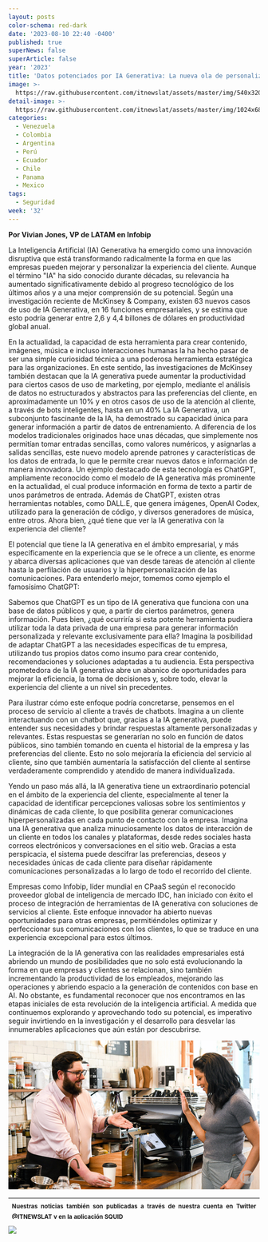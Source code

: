 ```yaml
---
layout: posts
color-schema: red-dark
date: '2023-08-10 22:40 -0400'
published: true
superNews: false
superArticle: false
year: '2023'
title: 'Datos potenciados por IA Generativa: La nueva ola de personalización en CX'
image: >-
  https://raw.githubusercontent.com/itnewslat/assets/master/img/540x320/experiencia-de-pago-p.jpg
detail-image: >-
  https://raw.githubusercontent.com/itnewslat/assets/master/img/1024x680/experiencia-de-pago-g.jpg
categories:
  - Venezuela
  - Colombia
  - Argentina
  - Perú
  - Ecuador
  - Chile
  - Panama
  - Mexico
tags:
  - Seguridad
week: '32'
---
```

**Por Vivian Jones, VP de LATAM en Infobip**

La Inteligencia Artificial (IA) Generativa ha emergido como una innovación disruptiva que está transformando radicalmente la forma en que las empresas pueden mejorar y personalizar la experiencia del cliente. Aunque el término "IA" ha sido conocido durante décadas, su relevancia ha aumentado significativamente debido al progreso tecnológico de los últimos años y a una mejor comprensión de su potencial. Según una investigación reciente de McKinsey & Company, existen 63 nuevos casos de uso  de IA Generativa, en 16 funciones empresariales, y se estima que esto podría generar entre 2,6 y 4,4 billones de dólares en productividad global anual.

En la actualidad, la capacidad de esta herramienta para crear contenido, imágenes, música e incluso interacciones humanas la ha hecho pasar de ser una simple curiosidad técnica a una poderosa herramienta estratégica para las organizaciones. En este sentido, las investigaciones de McKinsey también destacan que la IA generativa puede aumentar la productividad para ciertos casos de uso de marketing, por ejemplo, mediante el análisis de datos no estructurados y abstractos para las preferencias del cliente, en aproximadamente un 10% y en otros casos de uso de la atención al cliente, a través de bots inteligentes, hasta en un 40%
La IA Generativa, un subconjunto fascinante de la IA, ha demostrado su capacidad única para generar información a partir de datos de entrenamiento. A diferencia de los modelos tradicionales originados hace unas décadas, que simplemente nos permitían tomar entradas sencillas, como valores numéricos, y asignarlas a salidas sencillas, este nuevo modelo aprende patrones y características de los datos de entrada, lo que le permite crear nuevos datos e información de manera innovadora. Un ejemplo destacado de esta tecnología es ChatGPT, ampliamente reconocido como el modelo de IA generativa más prominente en la actualidad, el cual produce información en forma de texto a partir de unos parámetros de entrada. Además de ChatGPT, existen otras herramientas notables, como DALL.E, que genera imágenes, OpenAI Codex, utilizado para la generación de código, y diversos generadores de música, entre otros. Ahora bien, ¿qué tiene que ver la IA generativa con la experiencia del cliente?

El potencial que tiene la IA generativa en el ámbito empresarial, y más específicamente en la experiencia que se le ofrece a un cliente, es enorme y abarca diversas aplicaciones que van desde tareas de atención al cliente hasta la perfilación de usuarios y la hiperpersonalización de las comunicaciones. Para entenderlo mejor, tomemos como ejemplo el famosísimo ChatGPT: 

Sabemos que ChatGPT es un tipo de IA generativa que funciona con una base de datos públicos y que, a partir de ciertos parámetros, genera información. Pues bien, ¿qué ocurriría si esta potente herramienta pudiera utilizar toda la data privada de una empresa para generar información personalizada y relevante exclusivamente para ella? Imagina la posibilidad de adaptar ChatGPT a las necesidades específicas de tu empresa, utilizando tus propios datos como insumo para crear contenido, recomendaciones y soluciones adaptadas a tu audiencia. Esta perspectiva prometedora de la IA generativa abre un abanico de oportunidades para mejorar la eficiencia, la toma de decisiones y, sobre todo, elevar la experiencia del cliente a un nivel sin precedentes.

Para ilustrar cómo este enfoque podría concretarse, pensemos en el proceso de servicio al cliente a través de chatbots. Imagina a un cliente interactuando con un chatbot que, gracias a la IA generativa, puede entender sus necesidades y brindar respuestas altamente personalizadas y relevantes. Estas respuestas se generarían no solo en función de datos públicos, sino también tomando en cuenta el historial de la empresa y las preferencias del cliente. Esto no solo mejoraría la eficiencia del servicio al cliente, sino que también aumentaría la satisfacción del cliente al sentirse verdaderamente comprendido y atendido de manera individualizada.

Yendo un paso más allá, la IA generativa tiene un extraordinario potencial en el ámbito de la experiencia del cliente, especialmente al tener la capacidad de identificar percepciones valiosas sobre los sentimientos y dinámicas de cada cliente, lo que posibilita generar comunicaciones hiperpersonalizadas en cada punto de contacto con la empresa. Imagina una IA generativa que analiza minuciosamente los datos de interacción de un cliente en todos los canales y plataformas, desde redes sociales hasta correos electrónicos y conversaciones en el sitio web. Gracias a esta perspicacia, el sistema puede descifrar las preferencias, deseos y necesidades únicas de cada cliente para diseñar rápidamente comunicaciones personalizadas a lo largo de todo el recorrido del cliente.

Empresas como Infobip, líder mundial en CPaaS según el reconocido proveedor global de inteligencia de mercado IDC, han iniciado con éxito el proceso de integración de herramientas de IA generativa con soluciones de servicios al cliente. Este enfoque innovador ha abierto nuevas oportunidades para otras empresas, permitiéndoles optimizar y perfeccionar sus comunicaciones con los clientes, lo que se traduce en una experiencia excepcional para estos últimos.

La integración de la IA generativa con las realidades empresariales está abriendo un mundo de posibilidades que no solo está evolucionando la forma en que empresas y clientes se relacionan, sino también incrementando la productividad de los empleados, mejorando las operaciones y abriendo espacio a la generación de contenidos con base en AI. No obstante, es fundamental reconocer que nos encontramos en las etapas iniciales de esta revolución de la inteligencia artificial. A medida que continuemos explorando y aprovechando todo su potencial, es imperativo seguir invirtiendo en la investigación y el desarrollo para desvelar las innumerables aplicaciones que aún están por descubrirse.

![](https://raw.githubusercontent.com/itnewslat/assets/master/img/540x320/experiencia-de-pago-p.jpg)

<table style="height: 42px;" width="569">
<tbody>
<tr>
<td style="text-align: justify;"><sub><strong>Nuestras noticias también son publicadas a través de nuestra cuenta en Twitter <a href="https://twitter.com/itnewslat?lang=es">@ITNEWSLAT</a> y en la aplicación <a href="https://squidapp.co/en/">SQUID</a></strong></sub></td>
</tr>
</tbody>
</table>

<img src="https://tracker.metricool.com/c3po.jpg?hash=56f88a41e39ab42c063cc51676587a04"/>